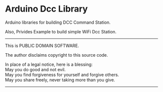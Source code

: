Arduino Dcc Library
=================

Arduino libraries for building DCC Command Station.

Also, Privides Example to build simple WiFi Dcc Station.

*********************************************************************
This is PUBLIC DOMAIN SOFTWARE.
                                                               
The author disclaims copyright to this source code.           
                                                                 
In place of a legal notice, here is a blessing:               
   May you do good and not evil.                               
   May you find forgiveness for yourself and forgive others.   
   May you share freely, never taking more than you give.      
   
*********************************************************************
